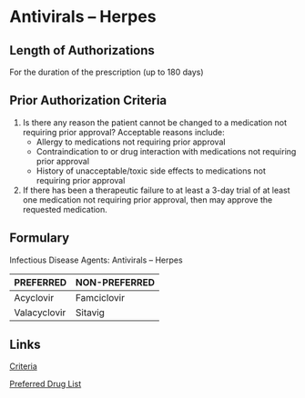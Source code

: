 # Antivirals – Herpes

## Length of Authorizations

For the duration of the prescription (up to 180 days)

## Prior Authorization Criteria

1.  Is there any reason the patient cannot be changed to a medication not requiring prior approval? Acceptable reasons include:
    -   Allergy to medications not requiring prior approval
    -   Contraindication to or drug interaction with medications not requiring prior approval
    -   History of unacceptable/toxic side effects to medications not requiring prior approval
2.  If there has been a therapeutic failure to at least a 3-day trial of at least one medication not requiring prior approval, then may approve the requested medication.

## Formulary

Infectious Disease Agents: Antivirals – Herpes

| PREFERRED    | NON-PREFERRED |
|--------------|---------------|
| Acyclovir    | Famciclovir   |
| Valacyclovir | Sitavig       |

## Links

[Criteria]()

[Preferred Drug List]()
